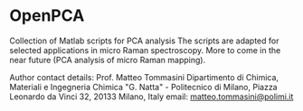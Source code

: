 # OpenPCA
 Collection of Matlab scripts for PCA analysis
 The scripts are adapted for selected applications in micro Raman spectroscopy. More to come in the near future (PCA analysis of micro Raman mapping).

 Author contact details:
 Prof. Matteo Tommasini
 Dipartimento di Chimica, Materiali e Ingegneria Chimica "G. Natta" - Politecnico di Milano, Piazza Leonardo da Vinci 32, 20133 Milano, Italy
 email: matteo.tommasini@polimi.it
 

